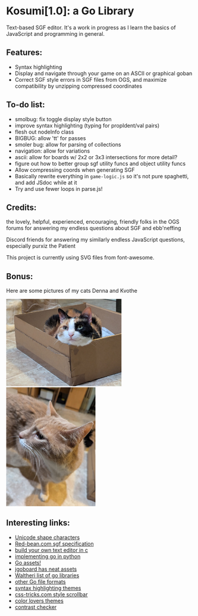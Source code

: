 # Kosumi[1.0]: a Go Library
Text-based SGF editor. It's a work in progress as I learn the basics of JavaScript and programming in general. 

## Features:
- Syntax highlighting
- Display and navigate through your game on an ASCII or graphical goban
- Correct SGF style errors in SGF files from OGS, and maximize compatibility by unzipping compressed coordinates

## To-do list:
- smolbug: fix toggle display style button
- improve syntax highlighting (typing for propIdent/val pairs)
- flesh out nodeInfo class
- BIGBUG: allow 'tt' for passes
- smoler bug: allow for parsing of collections
- navigation: allow for variations
- ascii: allow for boards w/ 2x2 or 3x3 intersections for more detail?
- figure out how to better group sgf utility funcs and object utility funcs
- Allow compressing coords when generating SGF
- Basically rewrite everything in `game-logic.js` so it's not pure spaghetti, and add JSdoc while at it
- Try and use fewer loops in parse.js! 

## Credits:
the lovely, helpful, experienced, encouraging, friendly folks in the OGS forums for answering my endless questions about SGF and ebb'neffing

Discord friends for answering my similarly endless JavaScript questions, especially  purxiz the Patient 

This project is currently using SVG files from font-awesome.

## Bonus: 
Here are some pictures of my cats Denna and Kvothe

<img src="./READMEimages/denna.jpg" alt="Denna the cat sitting in a box" width=310>
<img src="./READMEimages/kvothe.jpg" alt="Kvothe the cat, existing" width=240>

## Interesting links:
- [Unicode shape characters](https://www.w3.org/TR/xml-entity-names/025.html)
- [Red-bean.com sgf specification](https://www.red-bean.com/sgf/sgf4.html#1)
- [build your own text editor in c](https://viewsourcecode.org/snaptoken/kilo/)
- [implementing go in python](https://www.moderndescartes.com/essays/implementing_go/)
- [Go assets!](https://github.com/atarnowsky/go-assets)
- [jgoboard has neat assets](https://jgoboard.com/)
- [Waltheri list of go libraries](https://github.com/waltheri/go-libraries?tab=readme-ov-file)
- [other Go file formats](https://senseis.xmp.net/?FileFormat)
- [syntax highlighting themes](https://github.com/atelierbram/syntax-highlighting)
- [css-tricks.com style scrollbar](https://css-tricks.com/the-current-state-of-styling-scrollbars-in-css/)
- [color lovers themes](https://www.colourlovers.com/)
- [contrast checker](https://webaim.org/resources/contrastchecker/)
